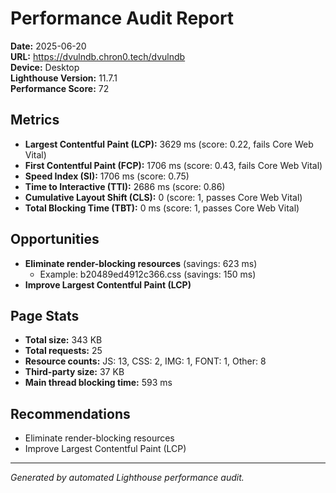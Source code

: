 # Performance Audit Report

**Date:** 2025-06-20  
**URL:** https://dvulndb.chron0.tech/dvulndb  
**Device:** Desktop  
**Lighthouse Version:** 11.7.1  
**Performance Score:** 72

## Metrics
- **Largest Contentful Paint (LCP):** 3629 ms (score: 0.22, fails Core Web Vital)
- **First Contentful Paint (FCP):** 1706 ms (score: 0.43, fails Core Web Vital)
- **Speed Index (SI):** 1706 ms (score: 0.75)
- **Time to Interactive (TTI):** 2686 ms (score: 0.86)
- **Cumulative Layout Shift (CLS):** 0 (score: 1, passes Core Web Vital)
- **Total Blocking Time (TBT):** 0 ms (score: 1, passes Core Web Vital)

## Opportunities
- **Eliminate render-blocking resources** (savings: 623 ms)
  - Example: b20489ed4912c366.css (savings: 150 ms)
- **Improve Largest Contentful Paint (LCP)**

## Page Stats
- **Total size:** 343 KB
- **Total requests:** 25
- **Resource counts:** JS: 13, CSS: 2, IMG: 1, FONT: 1, Other: 8
- **Third-party size:** 37 KB
- **Main thread blocking time:** 593 ms

## Recommendations
- Eliminate render-blocking resources
- Improve Largest Contentful Paint (LCP)

---

*Generated by automated Lighthouse performance audit.* 